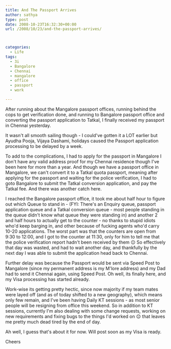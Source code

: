 ```yaml
---
title: And The Passport Arrives
author: sathya
type: post
date: 2008-10-23T16:32:30+00:00
url: /2008/10/23/and-the-passport-arrives/



categories:
  - Life
tags:
  - 3i
  - Bangalore
  - Chennai
  - mangalore
  - office
  - passport
  - work

---
```

After running about the Mangalore passport offices, running behind the cops to get verification done, and running to Bangalore passport office and converting the passport application to Tatkal, I finally received my passport in Chennai yesterday.

It wasn't all smooth sailing though - I could've gotten it a LOT earlier but Ayudha Pooja, Vijaya Dashami, holidays caused the Passport application processing to be delayed by a week.  
<!--more-->

  
To add to the complications, I had to apply for the passport in Mangalore I don't have any valid address proof for my Chennai residence though I've been here for more than a year. And though we have a passport office in Mangalore, we can't convert it to a Tatkal quota passport, meaning after applying for the passport and waiting for the police verification, I had to goto Bangalore to submit the Tatkal conversion application, and pay the Tatkal fee. And there was another catch here.

I reached the Bangalore passport office, it took me about half hour to figure out which Queue to stand in - (FYI: There's an Enquiry queue, passport application queue and a Tatkal conversion queue - most people standing in the queue didn't know what queue they were standing in) and another 2 and half hours to actually get to the counter - no thanks to stupid idiots who'd keep barging in, and other because of fucking agents who'd carry 10-20 applications. The worst part was that the counters are open from 9:30 to 12:00, and I got to the counter at 11:30, only for him to tell me that the police verification report hadn't been received by them 😐 So effectively that day was wasted, and had to wait another day, and thankfully by the next day I was able to submit the application head back to Chennai.

Further delay was because the Passport would be sent via Speed Post to Mangalore (since my permanent address is my M'lore address) and my Dad had to send it Chennai again, using Speed Post. Oh well, its finally here, and my Visa processing has started already.

Work-wise its getting pretty hectic, since now majority if my team mates were layed off (and as of today shifted to a new geography), which means only few remain, and I've been having Daily KT sessions - as most senior people will be resigning from office this weekend. So in addition to KT sessions, currently I'm also dealing with some change requests, working on new requirements and fixing bugs to the things I'd worked on 😐 that leaves me pretty much dead tired by the end of day.

Ah well, I guess that's about it for now. Will post soon as my Visa is ready.

Cheers
